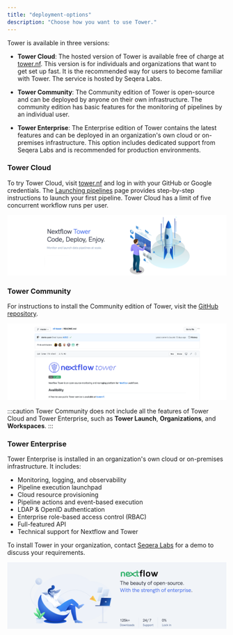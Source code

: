```yaml
---
title: "deployment-options"
description: "Choose how you want to use Tower."
---
```


Tower is available in three versions:

- **Tower Cloud**: The hosted version of Tower is available free of charge at [tower.nf](https://tower.nf). This version is for individuals and organizations that want to get set up fast. It is the recommended way for users to become familiar with Tower. The service is hosted by Seqera Labs.

- **Tower Community**: The Community edition of Tower is open-source and can be deployed by anyone on their own infrastructure. The community edition has basic features for the monitoring of pipelines by an individual user.

- **Tower Enterprise**: The Enterprise edition of Tower contains the latest features and can be deployed in an organization's own cloud or on-premises infrastructure. This option includes dedicated support from Seqera Labs and is recommended for production environments.

### Tower Cloud

To try Tower Cloud, visit [tower.nf](https://tower.nf/login) and log in with your GitHub or Google credentials. The [Launching pipelines](../launch/launch-form) page provides step-by-step instructions to launch your first pipeline. Tower Cloud has a limit of five concurrent workflow runs per user.

![](./_images/starting_tower_nf.png)

### Tower Community

For instructions to install the Community edition of Tower, visit the [GitHub repository](https://github.com/seqeralabs/nf-tower).

![](./_images/starting_tower_opensource.png)

:::caution
Tower Community does not include all the features of Tower Cloud and Tower Enterprise, such as **Tower Launch**, **Organizations**, and **Workspaces**.
:::

### Tower Enterprise

Tower Enterprise is installed in an organization's own cloud or on-premises infrastructure. It includes:

- Monitoring, logging, and observability
- Pipeline execution launchpad
- Cloud resource provisioning
- Pipeline actions and event-based execution
- LDAP & OpenID authentication
- Enterprise role-based access control (RBAC)
- Full-featured API
- Technical support for Nextflow and Tower

To install Tower in your organization, contact [Seqera Labs](https://cloud.tower.nf/demo/) for a demo to discuss your requirements.

![](./_images/starting_tower_enterprise.png)
